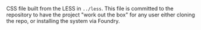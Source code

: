 CSS file built from the LESS in `../less`. This file is committed to the repository to have the project "work out the box" for any user either cloning the repo, or installing the system via Foundry.
